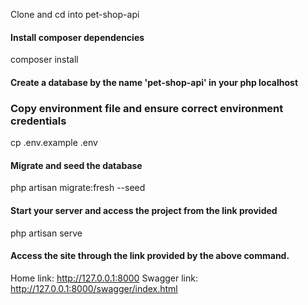 <p> Clone and cd into pet-shop-api</p>

#### Install composer dependencies

composer install

#### Create a database by the name 'pet-shop-api' in your php localhost

### Copy environment file and ensure correct environment credentials

cp .env.example .env

#### Migrate and seed the database

php artisan migrate:fresh --seed

#### Start your server and access the project from the link provided

php artisan serve

#### Access the site through the link provided by the above command.

Home link: http://127.0.0.1:8000
Swagger link: http://127.0.0.1:8000/swagger/index.html

